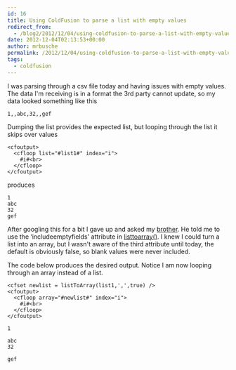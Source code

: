 ```yaml
---
id: 16
title: Using ColdFusion to parse a list with empty values
redirect_from:
  - /blog2/2012/12/04/using-coldfusion-to-parse-a-list-with-empty-values/
date: 2012-12-04T02:13:53+00:00
author: mrbusche
permalink: /2012/12/04/using-coldfusion-to-parse-a-list-with-empty-values/
tags:
  - coldfusion
---
```


I was parsing through a csv file today and having issues with empty values. The data I'm receiving is in a format the 3rd party cannot update, so my data looked something like this

    1,,abc,32,,gef

Dumping the list provides the expected list, but looping through the list it skips over values

    <cfoutput>
      <cfloop list="#list1#" index="i">
        #i#<br>
      </cfloop>
    </cfoutput>

produces

    1
    abc
    32
    gef

After googling this for a bit I gave up and asked my [brother](https://twitter.com/busches). He told me to use the &#8216;includeemptyfields' attribute in [listtoarray()](https://help.adobe.com/en_US/ColdFusion/9.0/CFMLRef/WSc3ff6d0ea77859461172e0811cbec22c24-7f0f.html). I knew I could turn a list into an array, but I wasn't aware of the third attribute until today, the default is obviously false, so blank values were never included.

The code below produces the desired output. Notice I am now looping through an array instead of a list.

    <cfset newlist = listToArray(list1,',',true) />
    <cfoutput>
      <cfloop array="#newlist#" index="i">
        #i#<br>
      </cfloop>
    </cfoutput>

    1

    abc
    32

    gef
